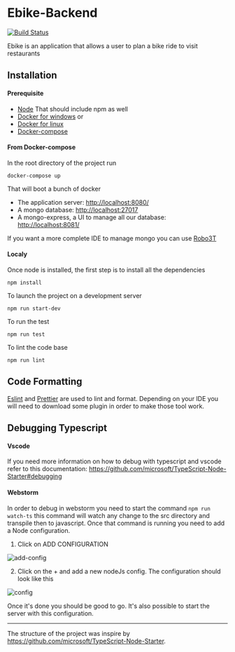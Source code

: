 # Ebike-Backend
[![Build Status](https://travis-ci.com/0oMarko0/ebike-nodeJs.svg?token=qPTLGEMJS3aTghdMh3qH&branch=master)](https://travis-ci.com/0oMarko0/ebike-nodeJs)


Ebike is an application that allows a user to plan a bike ride to visit restaurants
## Installation
#### Prerequisite
- [Node](https://nodejs.org/en/download/) That should include npm as well
- [Docker for windows](https://docs.docker.com/docker-for-windows/) or
- [Docker for linux](https://docs.docker.com/v17.12/install/linux/docker-ce/ubuntu/)
- [Docker-compose](https://docs.docker.com/compose/install/)

#### From Docker-compose
In the root  directory of the project run 
```
docker-compose up
```

That will boot a bunch of docker
- The application server: [http://localhost:8080/](http://localhost:8080/)
- A mongo database: [http://localhost:27017](http://localhost:27017)
- A mongo-express, a UI to manage all our database: [http://localhost:8081/](http://0.0.0.0:8081/)

If you want a more complete IDE to manage mongo you can use [Robo3T](https://robomongo.org/)

#### Localy
Once node is installed, the first step is to install all the dependencies
```
npm install
```

To launch the project on a development server
```
npm run start-dev
```

To run the test
```
npm run test
```

To lint the code base
```
npm run lint
```

## Code Formatting
[Eslint](https://eslint.org/) and [Prettier](https://prettier.io) are used to lint and format. 
Depending on your IDE you will need to download some plugin in order to make those tool work.

## Debugging Typescript
#### Vscode
If you need more information on how to debug with typescript and vscode refer to this documentation: https://github.com/microsoft/TypeScript-Node-Starter#debugging

#### Webstorm
In order to debug in webstorm you need to start the command `npm run watch-ts` this command will watch any change to the src directory and transpile then to javascript.
Once that command is running you need to add a Node configuration.

1. Click on ADD CONFIGURATION

![add-config](https://test-de-test.s3.amazonaws.com/Screenshot+from+2019-09-08+17-31-36.png)

2. Click on the + and add a new nodeJs config. The configuration should look like this

![config](https://test-de-test.s3.amazonaws.com/Screenshot+from+2019-09-08+17-27-51.png)

Once it's done you should be good to go. It's also possible to start the server with this configuration.

---
The structure of the project was inspire by https://github.com/microsoft/TypeScript-Node-Starter.

